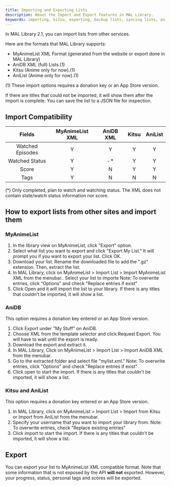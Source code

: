 ```yaml
---
title: Importing and Exporting Lists
description: About the Import and Export features in MAL Library.
keywords: importing, kitsu, exporting, backup lists, syncing lists, anidb
---
```

In MAL Library 2.1, you can import lists from other services.

Here are the formats that MAL Library supports:
* MyAnimeList XML Format (generated from the website or export done in MAL Library)
* AniDB XML (full) Lists.(1)
* Kitsu (Anime only for now).(1)
* AniList (Anime only for now).(1)

(1) These import options requires a donation key or an App Store version.

If there are titles that could not be imported, it will show them after the import is complete. You can save the list to a JSON file for inspection.

## Import Compatibility

**Fields** |**MyAnimeList XML**|**AniDB XML**|**Kitsu**|**AniList**
:-----:|:-----:|:-----:|:-----:|:-----:
Watched Episodes|Y|Y|Y|Y
Watched Status|Y|-*|Y|Y
Score|Y|N|Y|Y
Tags|Y|N|N|N

(*) Only completed, plan to watch and watching status. The XML does not contain state/watch status information nor score.

## How to export lists from other sites and import them

### MyAnimeList
1. In the library view on MyAnimeList, click "Export" option.
2. Select what list you want to export and click "Export My List." It will prompt you if you want to export your list. Click OK.
3. Download your list. Rename the downloaded file to add the ".gz" extension. Then, extract the list.
4. In MAL Library, click on MyAnimeList > Import List > Import MyAnimeList XML  from the menubar.. Select your list to importe 
Note: To overwrite entries, click "Options" and check "Replace entries if exist"
5. Click Open and it will import the list to your library. If there is any titles that couldn't be imported, it will show a list.

### AniDB
This option requires a donation key entered or an App Store version.
1. Click Export under "My Stuff" on AniDB.
2. Choose XML from the template selector and click Request Export. You will have to wait until the export is ready.
3. Download the export and extract it.
4. In MAL Library, Click on MyAnimeList > Import List > Import AniDB XML from the menubar.
5. Go to the extracted folder and select file "mylist.xml." 
Note: To overwrite entries, click "Options" and check "Replace entries if exist"
6. Click open to start the import. If there is any titles that couldn't be imported, it will show a list.

### Kitsu and AniList
This option requires a donation key entered or an App Store version.
1. In MAL Library, click on MyAnimeList > Import List > Import from Kitsu or Import from AniList from the menubar.
2. Specify your username that you want to import your library from.
Note: To overwrite entries, check "Replace existing entries"
6. Click import to start the import. If there is any titles that couldn't be imported, it will show a list.

## Export
You can export your list to MyAnimeList XML compatible format. Note that some information that is not exposed by the API **will not** exported. However, your progress, status, personal tags and scores will be exported.

